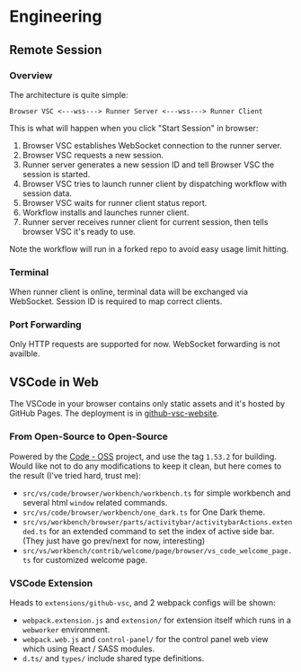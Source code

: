 # Engineering

## Remote Session

### Overview

The architecture is quite simple: 

```
Browser VSC <---wss---> Runner Server <---wss---> Runner Client
```

This is what will happen when you click "Start Session" in browser:

1. Browser VSC establishes WebSocket connection to the runner server.
2. Browser VSC requests a new session.
3. Runner server generates a new session ID and tell Browser VSC the session is started.
4. Browser VSC tries to launch runner client by dispatching workflow with session data.
5. Browser VSC waits for runner client status report.
6. Workflow installs and launches runner client.
7. Runner server receives runner client for current session, then tells browser VSC it's ready to use.

Note the workflow will run in a forked repo to avoid easy usage limit hitting.

### Terminal

When runner client is online, terminal data will be exchanged via WebSocket. Session ID is required to map correct clients.

### Port Forwarding

Only HTTP requests are supported for now. WebSocket forwarding is not availble.

## VSCode in Web

The VSCode in your browser contains only static assets and it's hosted by GitHub Pages. The deployment is in [github-vsc-website](https://github.com/gao-sun/github-vsc-website).

### From Open-Source to Open-Source 

Powered by the [Code - OSS](https://github.com/microsoft/vscode) project, and use the tag `1.53.2` for building. Would like not to do any modifications to keep it clean, but here comes to the result (I've tried hard, trust me):

- `src/vs/code/browser/workbench/workbench.ts` for simple workbench and several html `window` related commands.
- `src/vs/code/browser/workbench/one_dark.ts` for One Dark theme.
- `src/vs/workbench/browser/parts/activitybar/activitybarActions.extended.ts` for an extended command to set the index of active side bar. (They just have go prev/next for now, interesting)
- `src/vs/workbench/contrib/welcome/page/browser/vs_code_welcome_page.ts` for customized welcome page.

### VSCode Extension

Heads to `extensions/github-vsc`, and 2 webpack configs will be shown:

- `webpack.extension.js` and `extension/` for extension itself which runs in a `webworker` environment.
- `webpack.web.js` and `control-panel/` for the control panel web view which using React / SASS modules.
- `d.ts/` and `types/` include shared type definitions.